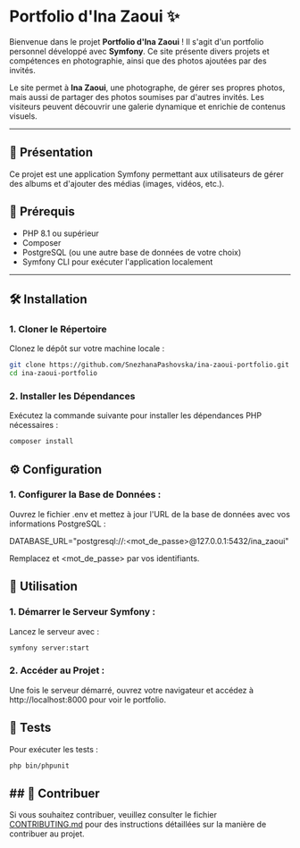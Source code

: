 # Portfolio d'Ina Zaoui ✨

Bienvenue dans le projet **Portfolio d'Ina Zaoui** ! Il s'agit d'un portfolio personnel développé avec **Symfony**. Ce site présente divers projets et compétences en photographie, ainsi que des photos ajoutées par des invités.

Le site permet à **Ina Zaoui**, une photographe, de gérer ses propres photos, mais aussi de partager des photos soumises par d'autres invités. Les visiteurs peuvent découvrir une galerie dynamique et enrichie de contenus visuels.

---

## 📌 Présentation

Ce projet est une application Symfony permettant aux utilisateurs de gérer des albums et d'ajouter des médias (images, vidéos, etc.).

## 🚀 Prérequis

- PHP 8.1 ou supérieur
- Composer
- PostgreSQL (ou une autre base de données de votre choix)
- Symfony CLI pour exécuter l'application localement

---

## 🛠️ Installation

### 1. Cloner le Répertoire

Clonez le dépôt sur votre machine locale :

```bash
git clone https://github.com/SnezhanaPashovska/ina-zaoui-portfolio.git
cd ina-zaoui-portfolio
```

### 2. Installer les Dépendances

Exécutez la commande suivante pour installer les dépendances PHP nécessaires :

```bash
composer install
```

## ⚙️ Configuration

### 1. Configurer la Base de Données :

Ouvrez le fichier .env et mettez à jour l'URL de la base de données avec vos informations PostgreSQL :

DATABASE_URL="postgresql://<utilisateur>:<mot_de_passe>@127.0.0.1:5432/ina_zaoui"

Remplacez <utilisateur> et <mot_de_passe> par vos identifiants.

## 🚀 Utilisation

### 1. Démarrer le Serveur Symfony :

Lancez le serveur avec :

```bash
symfony server:start
```

### 2. Accéder au Projet :

Une fois le serveur démarré, ouvrez votre navigateur et accédez à http://localhost:8000 pour voir le portfolio.

## 🧪 Tests

Pour exécuter les tests :

```bash
php bin/phpunit
```

## ## 🤝 Contribuer

Si vous souhaitez contribuer, veuillez consulter le fichier [CONTRIBUTING.md](./CONTRIBUTING.md) pour des instructions détaillées sur la manière de contribuer au projet.
